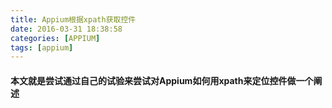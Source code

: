 ```yaml
---
title: Appium根据xpath获取控件
date: 2016-03-31 18:38:58
categories: [APPIUM]
tags: [appium]
---
```



#### 本文就是尝试通过自己的试验来尝试对Appium如何用xpath来定位控件做一个阐述